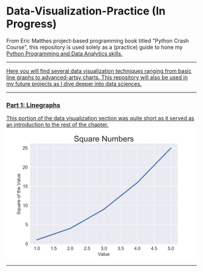 # Data-Visualization-Practice (In Progress)

From Eric Matthes project-based programming book titled "Python Crash Course", this repository is used solely as a (practice) guide to hone my <u>Python<u> Programming and Data Analytics skills.

---------------------------------------------------------------------------------------------------------------

Here you will find several data visualization techniques ranging from basic line graphs to advanced-artsy charts. This repository will also be used in my future projects as I dive deeper into data sciences. 

---------------------------------------------------------------------------------------------------------------

### Part 1: Linegraphs

This portion of the data visualization section was quite short as it served as an introduction to the rest of the chapter.
![](plots/linegraph1.png)

---------------------------------------------------------------------------------------------------------------
